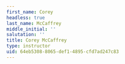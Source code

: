 ```yaml
---
first_name: Corey
headless: true
last_name: McCaffrey
middle_initial: ''
salutation: ''
title: Corey McCaffrey
type: instructor
uid: 64eb5308-8065-def1-4895-cfd7ad247c83
---
```

